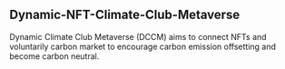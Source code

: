 ## Dynamic-NFT-Climate-Club-Metaverse

Dynamic Climate Club Metaverse (DCCM) aims to connect NFTs and voluntarily carbon market to encourage carbon emission offsetting and become carbon neutral.
